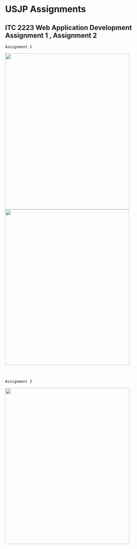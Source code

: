 # USJP Assignments

## ITC 2223 Web Application Development  Assignment 1 , Assignment 2

`Assignment 1`
<p float="left">
  <img src="https://user-images.githubusercontent.com/59352357/182755805-0f2fa55c-9c13-4033-89e8-cf42cd9d315d.png" width="400", height="500" />
  <img src="https://user-images.githubusercontent.com/59352357/182757163-2b826e67-2794-4838-b205-5c444780c4ee.png" width="400" , height="500" /> 
  
</p>

<br>


`Assignment 2`
<p float="left">
  <img src="https://user-images.githubusercontent.com/59352357/182757431-5fe1af0f-83a4-48e9-83e0-c4520ebcaaf5.png" width="400", height="500" />
</p>
         


